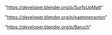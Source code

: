 "https://developer.blender.org/p/SurfsUpMatt"

 
"https://developer.blender.org/p/paetonpraxton"


"https://developer.blender.org/p/Baruch"


 
